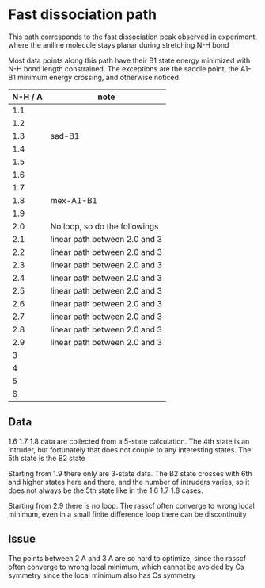 # Fast dissociation path
This path corresponds to the fast dissociation peak observed in experiment, where the aniline molecule stays planar during stretching N-H bond

Most data points along this path have their B1 state energy minimized with N-H bond length constrained. The exceptions are the saddle point, the A1-B1 minimum energy crossing, and otherwise noticed.

| N-H / A |             note              |
|---------|-------------------------------|
|  1.1    |                               |
|  1.2    |                               |
|  1.3    |            sad-B1             |
|  1.4    |                               |
|  1.5    |                               |
|  1.6    |                               |
|  1.7    |                               |
|  1.8    |          mex-A1-B1            |
|  1.9    |                               |
|  2.0    | No loop, so do the followings |
|  2.1    | linear path between 2.0 and 3 |
|  2.2    | linear path between 2.0 and 3 |
|  2.3    | linear path between 2.0 and 3 |
|  2.4    | linear path between 2.0 and 3 |
|  2.5    | linear path between 2.0 and 3 |
|  2.6    | linear path between 2.0 and 3 |
|  2.7    | linear path between 2.0 and 3 |
|  2.8    | linear path between 2.0 and 3 |
|  2.9    | linear path between 2.0 and 3 |
|    3    |                               |
|    4    |                               |
|    5    |                               |
|    6    |                               |

## Data
1.6 1.7 1.8 data are collected from a 5-state calculation. The 4th state is an intruder, but fortunately that does not couple to any interesting states. The 5th state is the B2 state

Starting from 1.9 there only are 3-state data. The B2 state crosses with 6th and higher states here and there, and the number of intruders varies, so it does not always be the 5th state like in the 1.6 1.7 1.8 cases.

Starting from 2.9 there is no loop. The rasscf often converge to wrong local minimum, even in a small finite difference loop there can be discontinuity

## Issue
The points between 2 A and 3 A are so hard to optimize, since the rasscf often converge to wrong local minimum, which cannot be avoided by Cs symmetry since the local minimum also has Cs symmetry
